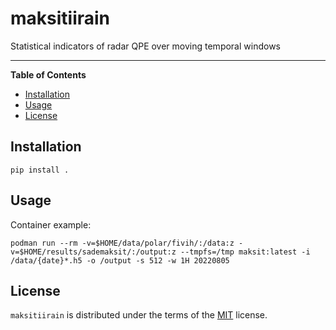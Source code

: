 # maksitiirain
Statistical indicators of radar QPE over moving temporal windows 

-----

**Table of Contents**

- [Installation](#installation)
- [Usage](#usage)
- [License](#license)

## Installation

```console
pip install .
```

## Usage

Container example:
```console
podman run --rm -v=$HOME/data/polar/fivih/:/data:z -v=$HOME/results/sademaksit/:/output:z --tmpfs=/tmp maksit:latest -i /data/{date}*.h5 -o /output -s 512 -w 1H 20220805
```

## License

`maksitiirain` is distributed under the terms of the [MIT](https://spdx.org/licenses/MIT.html) license.
